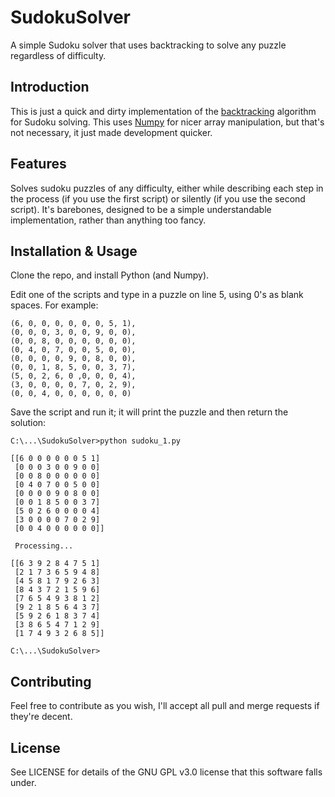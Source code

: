 # SudokuSolver
A simple Sudoku solver that uses backtracking to solve any puzzle regardless of difficulty.

## Introduction
This is just a quick and dirty implementation of the [backtracking](https://en.wikipedia.org/wiki/Sudoku_solving_algorithms#Backtracking) algorithm for Sudoku solving. This uses [Numpy](http://www.numpy.org/) for nicer array manipulation, but that's not necessary, it just made development quicker.

## Features
Solves sudoku puzzles of any difficulty, either while describing each step in the process (if you use the first script) or silently (if you use the second script). It's barebones, designed to be a simple understandable implementation, rather than anything too fancy.

## Installation & Usage
Clone the repo, and install Python (and Numpy).

Edit one of the scripts and type in a puzzle on line 5, using 0's as blank spaces. For example:

    (6, 0, 0, 0, 0, 0, 0, 5, 1),
    (0, 0, 0, 3, 0, 0, 9, 0, 0),
    (0, 0, 8, 0, 0, 0, 0, 0, 0),
    (0, 4, 0, 7, 0, 0, 5, 0, 0),
    (0, 0, 0, 0, 9, 0, 8, 0, 0),
    (0, 0, 1, 8, 5, 0, 0, 3, 7),
    (5, 0, 2, 6, 0 ,0, 0, 0, 4),
    (3, 0, 0, 0, 0, 7, 0, 2, 9),
    (0, 0, 4, 0, 0, 0, 0, 0, 0)

Save the script and run it; it will print the puzzle and then return the solution:

    C:\...\SudokuSolver>python sudoku_1.py

    [[6 0 0 0 0 0 0 5 1]
     [0 0 0 3 0 0 9 0 0]
     [0 0 8 0 0 0 0 0 0]
     [0 4 0 7 0 0 5 0 0]
     [0 0 0 0 9 0 8 0 0]
     [0 0 1 8 5 0 0 3 7]
     [5 0 2 6 0 0 0 0 4]
     [3 0 0 0 0 7 0 2 9]
     [0 0 4 0 0 0 0 0 0]]

     Processing...

    [[6 3 9 2 8 4 7 5 1]
     [2 1 7 3 6 5 9 4 8]
     [4 5 8 1 7 9 2 6 3]
     [8 4 3 7 2 1 5 9 6]
     [7 6 5 4 9 3 8 1 2]
     [9 2 1 8 5 6 4 3 7]
     [5 9 2 6 1 8 3 7 4]
     [3 8 6 5 4 7 1 2 9]
     [1 7 4 9 3 2 6 8 5]]

    C:\...\SudokuSolver>

## Contributing
Feel free to contribute as you wish, I'll accept all pull and merge requests if they're decent.

## License
See LICENSE for details of the GNU GPL v3.0 license that this software falls under.
